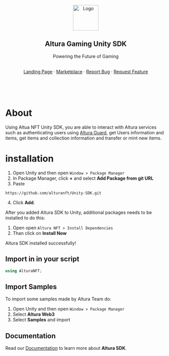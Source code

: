 
 <div id="top"></div>

<!-- PROJECT LOGO -->
<br />
<div align="center">
  <a href="https://alturanft.com">
    <img src="https://www.alturanft.com/logo-svg.svg" alt="Logo" width="80" height="80">
  </a>

  <h2 align="center">Altura Gaming Unity SDK </h2>

  <p align="center">
    <p>Powering the Future of Gaming</p>
    <br />
    <a href="https://alturanft.com/">Landing Page</a>
    ·
    <a href="https://app.alturanft.com/">Marketplace</a>
    ·
    <a href="https://github.com/alturanft/JS-SDK/issues">Report Bug</a>
    ·
    <a href="https://github.com/alturanft/JS-SDK/issues">Request Feature</a>
  </p>
</div>
<br />
<br />
<br />

# **About**
Using Altua NFT Unity SDK, you are able to interact with Altura services such as authenticating users using [Altura Guard](https://docs.alturanft.com/altura-developer-api/getting-started/altura-guard), get Users information and items, get items and collection information and transfer or mint new items.

# installation
1. Open Unity and then open `Window > Package Manager`
2. In Package Manager, click <b>+</b> and select <b>Add Package from git URL</b>
3. Paste 
  ```
  https://github.com/alturanft/Unity-SDK.git
  ```
4. Click <b>Add</b>.  

After you added Altura SDK to Unity, additional packages needs to be installed to do this:
1. Open open `Altura NFT > Install Dependencies`
2. Than click on <b>Install Now</b>

Altura SDK installed successfully!

## Import in in your script
  ```C#
  using AlturaNFT;
  ```

## Import Samples
To import some samples made by Altura Team do:
1. Open Unity and then open `Window > Package Manager` 
2. Select <b>Altura Web3</b>
3. Select <b>Samples</b> and import

## Documentation
Read our [Documentation](https://docs.alturanft.com/altura-developer-api/integrate/unity-sdk-reference) to learn more about <b>Altura SDK</b>.


